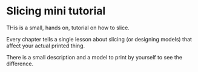 # Slicing mini tutorial

THis is a small, hands on, tutorial on how to slice.

Every chapter tells a single lesson about slicing (or designing models) that affect your actual printed thing.

There is a small description and a model to print by yourself to see the difference.
